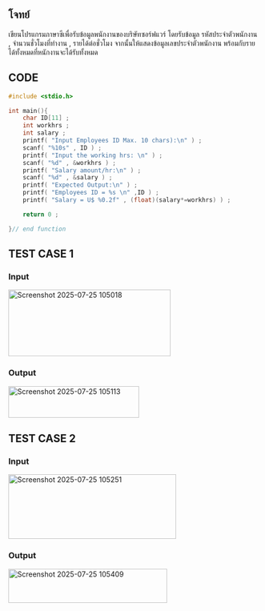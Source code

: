 ## โจทย์
เขียนโปรแกรมภาษาซีเพื่อรับข้อมูลพนักงานของบริษัทซอร์ฟแวร์ โดยรับข้อมูล รหัสประจำตัวพนักงาน , จำนวนชั่วโมงที่ทำงาน , รายได้ต่อชั่วโมง จากนั้นให้แสดงข้อมูลเลขประจำตัวพนักงาน พร้อมกับรายได้ทั้งหมดที่หนักงานจะได้รับทั้งหมด

## CODE
```c++
#include <stdio.h>

int main(){
    char ID[11] ;
    int workhrs ;
    int salary ;
    printf( "Input Employees ID Max. 10 chars):\n" ) ;
    scanf( "%10s" , ID ) ;
    printf( "Input the working hrs: \n" ) ;
    scanf( "%d" , &workhrs ) ;
    printf( "Salary amount/hr:\n" ) ;
    scanf( "%d" , &salary ) ;
    printf( "Expected Output:\n" ) ;
    printf( "Employees ID = %s \n" ,ID ) ;
    printf( "Salary = U$ %0.2f" , (float)(salary*=workhrs) ) ;

    return 0 ;

}// end function
```
## TEST CASE 1
### Input
<img width="324" height="133" alt="Screenshot 2025-07-25 105018" src="https://github.com/user-attachments/assets/cd2d30f2-4f20-4a52-8417-bf658f2f2839" />

### Output
<img width="261" height="63" alt="Screenshot 2025-07-25 105113" src="https://github.com/user-attachments/assets/99c957d3-e939-4c8f-95b7-dc6ebd56d7f8" />

## TEST CASE 2
### Input
<img width="335" height="129" alt="Screenshot 2025-07-25 105251" src="https://github.com/user-attachments/assets/a7a42bc5-7997-4d1f-a5ec-ce0feedb44d2" />

### Output
<img width="317" height="68" alt="Screenshot 2025-07-25 105409" src="https://github.com/user-attachments/assets/7fbd89e0-5598-4bce-bfb9-cf6d635e0ca7" />

